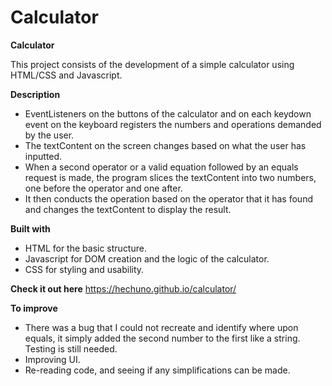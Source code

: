 # Calculator

**Calculator**

This project consists of the development of a simple calculator using HTML/CSS and Javascript.

**Description**

- EventListeners on the buttons of the calculator and on each keydown event on the keyboard registers the numbers and operations demanded by the user.
- The textContent on the screen changes based on what the user has inputted.
- When a second operator or a valid equation followed by an equals request is made, the program slices the textContent into two numbers, one before the operator and one after.
- It then conducts the operation based on the operator that it has found and changes the textContent to display the result.

**Built with**
- HTML for the basic structure.
- Javascript for DOM creation and the logic of the calculator.
- CSS for styling and usability.

**Check it out here**
https://hechuno.github.io/calculator/

**To improve**
- There was a bug that I could not recreate and identify where upon equals, it simply added the second number to the first like a string. Testing is still needed.
- Improving UI.
- Re-reading code, and seeing if any simplifications can be made.

